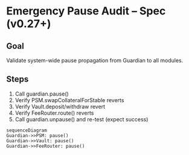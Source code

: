 # Emergency Pause Audit – Spec (v0.27+)

## Goal
Validate system-wide pause propagation from Guardian to all modules.

## Steps
1. Call guardian.pause()
2. Verify PSM.swapCollateralForStable reverts
3. Verify Vault.deposit/withdraw revert
4. Verify FeeRouter.route() reverts
5. Call guardian.unpause() and re-test (expect success)

```mermaid
sequenceDiagram
Guardian->>PSM: pause()
Guardian->>Vault: pause()
Guardian->>FeeRouter: pause()
